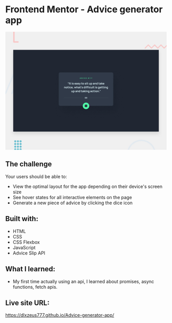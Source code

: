 # Frontend Mentor - Advice generator app

![Design preview for the Advice generator app coding challenge](./design/desktop-preview.jpg)

## The challenge
Your users should be able to:
- View the optimal layout for the app depending on their device's screen size
- See hover states for all interactive elements on the page
- Generate a new piece of advice by clicking the dice icon

## Built with:
- HTML
- CSS
- CSS Flexbox
- JavaScript
- Advice Slip API

## What I learned:
- My first time actually using an api, I learned about promises, async functions, fetch apis.

## Live site URL:
https://dlxzeus777.github.io/Advice-generator-app/
